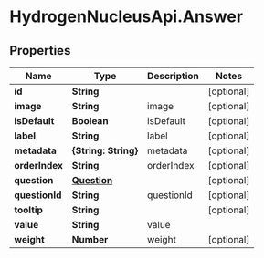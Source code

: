 # HydrogenNucleusApi.Answer

## Properties
Name | Type | Description | Notes
------------ | ------------- | ------------- | -------------
**id** | **String** |  | [optional] 
**image** | **String** | image | [optional] 
**isDefault** | **Boolean** | isDefault | [optional] 
**label** | **String** | label | [optional] 
**metadata** | **{String: String}** | metadata | [optional] 
**orderIndex** | **String** | orderIndex | [optional] 
**question** | [**Question**](Question.md) |  | [optional] 
**questionId** | **String** | questionId | [optional] 
**tooltip** | **String** |  | [optional] 
**value** | **String** | value | 
**weight** | **Number** | weight | [optional] 


